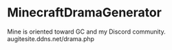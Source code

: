 # MinecraftDramaGenerator
Mine is oriented toward GC and my Discord community. augitesite.ddns.net/drama.php
